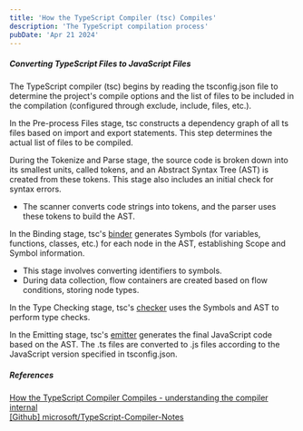 ```yaml
---
title: 'How the TypeScript Compiler (tsc) Compiles'
description: 'The TypeScript compilation process'
pubDate: 'Apr 21 2024'
---
```


##### Converting TypeScript Files to JavaScript Files

The TypeScript compiler (tsc) begins by reading the tsconfig.json file to determine the project's compile options and the list of files to be included in the compilation (configured through exclude, include, files, etc.).

In the Pre-process Files stage, tsc constructs a dependency graph of all ts files based on import and export statements. This step determines the actual list of files to be compiled.

During the Tokenize and Parse stage, the source code is broken down into its smallest units, called tokens, and an Abstract Syntax Tree (AST) is created from these tokens. This stage also includes an initial check for syntax errors.

- The scanner converts code strings into tokens, and the parser uses these tokens to build the AST.

In the Binding stage, tsc's [binder](https://github.com/microsoft/TypeScript/blob/main/src/compiler/binder.ts) generates Symbols (for variables, functions, classes, etc.) for each node in the AST, establishing Scope and Symbol information.

- This stage involves converting identifiers to symbols.
- During data collection, flow containers are created based on flow conditions, storing node types.

In the Type Checking stage, tsc's [checker](https://github.com/microsoft/TypeScript/blob/main/src/compiler/checker.ts) uses the Symbols and AST to perform type checks.

In the Emitting stage, tsc's [emitter](https://github.com/microsoft/TypeScript/blob/main/src/compiler/emitter.ts) generates the final JavaScript code based on the AST. The .ts files are converted to .js files according to the JavaScript version specified in tsconfig.json.

##### References

<a href="https://www.youtube.com/watch?v=X8k_4tZ16qU" target="_blank">How the TypeScript Compiler Compiles - understanding the compiler internal</a><br>
<a href="https://github.com/microsoft/TypeScript-Compiler-Notes" target="_blank">[Github] microsoft/TypeScript-Compiler-Notes</a><br>
